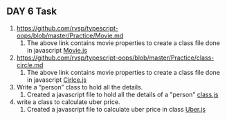 ## DAY 6 Task

1. https://github.com/rvsp/typescript-oops/blob/master/Practice/Movie.md
      1. The above link contains movie properties to create a class file done in javascript [Movie.js](./Question%201/Movie.js)
2. https://github.com/rvsp/typescript-oops/blob/master/Practice/class-circle.md
      1. The above link contains movie properties to create a class file done in javascript [Cirlce.js](./Question%202/Circle.js)
3. Write a “person” class to hold all the details.
      1. Created a javascript file to hold all the details of a "person" [class.js](./Question%203/class.js)  
4. write a class to calculate uber price.
      1. Created a javascript file to calculate uber price in class [Uber.js](./Question%204/Uber.js)      

